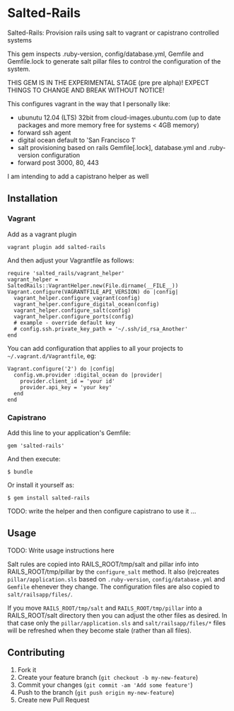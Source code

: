 # Salted-Rails

Salted-Rails: Provision rails using salt to vagrant or capistrano controlled systems

This gem inspects .ruby-version, config/database.yml, Gemfile and Gemfile.lock to generate salt pillar files to control the configuration of the system. 

THIS GEM IS IN THE EXPERIMENTAL STAGE (pre pre alpha)! EXPECT THINGS TO CHANGE AND BREAK WITHOUT NOTICE!

This configures vagrant in the way that I personally like:
* ubunutu 12.04 (LTS) 32bit from cloud-images.ubuntu.com (up to date packages and more memory free for systems < 4GB memory)
* forward ssh agent
* digital ocean default to 'San Francisco 1'
* salt provisioning based on rails Gemfile[.lock], database.yml and .ruby-version configuration
* forward post 3000, 80, 443

I am intending to add a capistrano helper as well

## Installation

### Vagrant

Add as a vagrant plugin

    vagrant plugin add salted-rails

And then adjust your Vagrantfile as follows:

    require 'salted_rails/vagrant_helper'
    vagrant_helper = SaltedRails::VagrantHelper.new(File.dirname(__FILE__))
    Vagrant.configure(VAGRANTFILE_API_VERSION) do |config|
      vagrant_helper.configure_vagrant(config)
      vagrant_helper.configure_digital_ocean(config)
      vagrant_helper.configure_salt(config)
      vagrant_helper.configure_ports(config)
      # example - override default key
      # config.ssh.private_key_path = '~/.ssh/id_rsa_Another'
    end

You can add configuration that applies to all your projects to `~/.vagrant.d/Vagrantfile`, eg:

    Vagrant.configure('2') do |config|
      config.vm.provider :digital_ocean do |provider|
        provider.client_id = 'your id'
        provider.api_key = 'your key'
      end
    end

### Capistrano

Add this line to your application's Gemfile:

    gem 'salted-rails'

And then execute:

    $ bundle

Or install it yourself as:

    $ gem install salted-rails

TODO: write the helper and then configure capistrano to use it ...

## Usage

TODO: Write usage instructions here

Salt rules are copied into RAILS_ROOT/tmp/salt and pillar info into RAILS_ROOT/tmp/pillar by the `configure_salt` method.
It also (re)creates `pillar/application.sls` based on `.ruby-version`, `config/database.yml` and `Gemfile` ehenever they change.
The configuration files are also copied to `salt/railsapp/files/`.

If you move `RAILS_ROOT/tmp/salt` and `RAILS_ROOT/tmp/pillar` into a RAILS_ROOT/salt directory then you can adjust the other files as desired.
In that case only the `pillar/application.sls` and `salt/railsapp/files/*` files will be refreshed when they become stale (rather than all files).

## Contributing

1. Fork it
2. Create your feature branch (`git checkout -b my-new-feature`)
3. Commit your changes (`git commit -am 'Add some feature'`)
4. Push to the branch (`git push origin my-new-feature`)
5. Create new Pull Request
